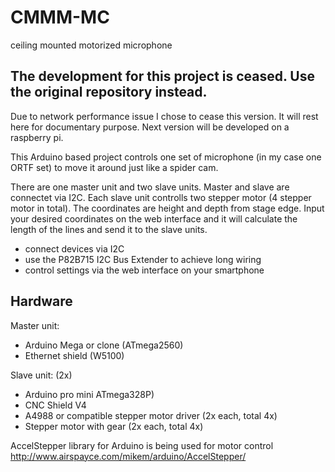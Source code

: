 # CMMM-MC
ceiling mounted motorized microphone

## The development for this project is ceased. Use the original repository instead.

Due to network performance issue I chose to cease this version. It will rest here for documentary purpose. Next version will be developed on a raspberry pi.

This Arduino based project controls one set of microphone (in my case one ORTF set) to move it around just like a spider cam.

There are one master unit and two slave units. Master and slave are connectet via I2C. Each slave unit controlls two stepper motor (4 stepper motor in total).
The coordinates are height and depth from stage edge. Input your desired coordinates on the web interface and it will calculate the length of the lines and send it to the slave units.
- connect devices via I2C
- use the P82B715 I2C Bus Extender to achieve long wiring
- control settings via the web interface on your smartphone

## Hardware

Master unit:
- Arduino Mega or clone (ATmega2560)
- Ethernet shield (W5100)

Slave unit: (2x)
- Arduino pro mini ATmega328P)
- CNC Shield V4
- A4988 or compatible stepper motor driver (2x each, total 4x)
- Stepper motor with gear (2x each, total 4x)

AccelStepper library for Arduino is being used for motor control
http://www.airspayce.com/mikem/arduino/AccelStepper/









